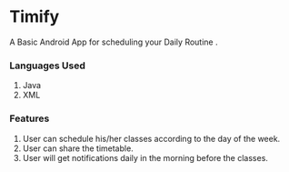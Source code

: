 # Timify
A Basic Android App for scheduling your Daily Routine .

### Languages Used
1. Java
2. XML

### Features
1. User can schedule his/her classes according to the day of the week.
2. User can share the timetable.
3. User will get notifications daily in the morning before the classes.
